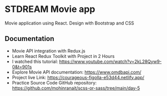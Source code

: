 # STDREAM Movie app
Movie application using React. Design with Bootstrap and CSS


## Documentation
- Movie API integration with Redux.js
- Learn React Redux Toolkit with Project in 2 Hours 
- I watched this tutorial:  https://www.youtube.com/watch?v=2kL28Qyw9-0&t=901s 
- Explore Movie API documentation: https://www.omdbapi.com/  
- Project live Link: https://courageous-figolla-e53d44.netlify.app/ 
- Practice Source Code GitHub repository: https://github.com/mohinranait/scss-or-sass/tree/main/day-5



